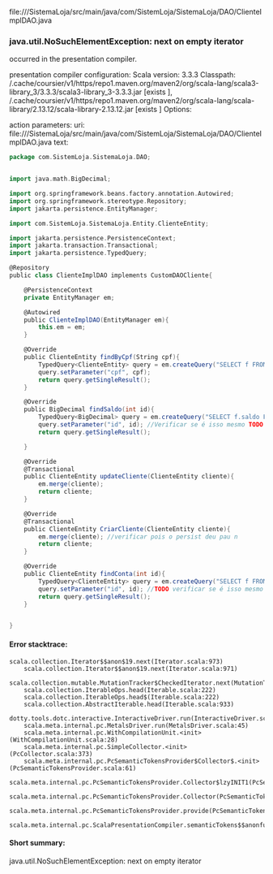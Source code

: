 file://<WORKSPACE>/SistemaLoja/src/main/java/com/SistemLoja/SistemaLoja/DAO/ClienteImplDAO.java
### java.util.NoSuchElementException: next on empty iterator

occurred in the presentation compiler.

presentation compiler configuration:
Scala version: 3.3.3
Classpath:
<HOME>/.cache/coursier/v1/https/repo1.maven.org/maven2/org/scala-lang/scala3-library_3/3.3.3/scala3-library_3-3.3.3.jar [exists ], <HOME>/.cache/coursier/v1/https/repo1.maven.org/maven2/org/scala-lang/scala-library/2.13.12/scala-library-2.13.12.jar [exists ]
Options:



action parameters:
uri: file://<WORKSPACE>/SistemaLoja/src/main/java/com/SistemLoja/SistemaLoja/DAO/ClienteImplDAO.java
text:
```scala
package com.SistemLoja.SistemaLoja.DAO;


import java.math.BigDecimal;

import org.springframework.beans.factory.annotation.Autowired;
import org.springframework.stereotype.Repository;
import jakarta.persistence.EntityManager;

import com.SistemLoja.SistemaLoja.Entity.ClienteEntity;

import jakarta.persistence.PersistenceContext;
import jakarta.transaction.Transactional;
import jakarta.persistence.TypedQuery;

@Repository
public class ClienteImplDAO implements CustomDAOCliente{

    @PersistenceContext
    private EntityManager em;

    @Autowired
    public ClienteImplDAO(EntityManager em){
        this.em = em;
    }

    @Override
    public ClienteEntity findByCpf(String cpf){
        TypedQuery<ClienteEntity> query = em.createQuery("SELECT f FROM ClienteEntity f WHERE f.cpf = :cpf", ClienteEntity.class);
        query.setParameter("cpf", cpf);
        return query.getSingleResult();
    }

    @Override
    public BigDecimal findSaldo(int id){
        TypedQuery<BigDecimal> query = em.createQuery("SELECT f.saldo FROM ClienteEntity f WHERE f.id = :id", BigDecimal.class);
        query.setParameter("id", id); //Verificar se é isso mesmo TODO
        return query.getSingleResult();

    }

    @Override
    @Transactional
    public ClienteEntity updateCliente(ClienteEntity cliente){
        em.merge(cliente);
        return cliente;
    }

    @Override
    @Transactional
    public ClienteEntity CriarCliente(ClienteEntity cliente){
        em.merge(cliente); //verificar pois o persist deu pau n
        return cliente;
    }

    @Override 
    public ClienteEntity findConta(int id){
        TypedQuery<ClienteEntity> query = em.createQuery("SELECT f FROM ClienteEntity f WHERE f.id = :id", ClienteEntity.class);
        query.setParameter("id", id); //TODO verificar se é isso mesmo
        return query.getSingleResult();
    }


}
```



#### Error stacktrace:

```
scala.collection.Iterator$$anon$19.next(Iterator.scala:973)
	scala.collection.Iterator$$anon$19.next(Iterator.scala:971)
	scala.collection.mutable.MutationTracker$CheckedIterator.next(MutationTracker.scala:76)
	scala.collection.IterableOps.head(Iterable.scala:222)
	scala.collection.IterableOps.head$(Iterable.scala:222)
	scala.collection.AbstractIterable.head(Iterable.scala:933)
	dotty.tools.dotc.interactive.InteractiveDriver.run(InteractiveDriver.scala:168)
	scala.meta.internal.pc.MetalsDriver.run(MetalsDriver.scala:45)
	scala.meta.internal.pc.WithCompilationUnit.<init>(WithCompilationUnit.scala:28)
	scala.meta.internal.pc.SimpleCollector.<init>(PcCollector.scala:373)
	scala.meta.internal.pc.PcSemanticTokensProvider$Collector$.<init>(PcSemanticTokensProvider.scala:61)
	scala.meta.internal.pc.PcSemanticTokensProvider.Collector$lzyINIT1(PcSemanticTokensProvider.scala:61)
	scala.meta.internal.pc.PcSemanticTokensProvider.Collector(PcSemanticTokensProvider.scala:61)
	scala.meta.internal.pc.PcSemanticTokensProvider.provide(PcSemanticTokensProvider.scala:90)
	scala.meta.internal.pc.ScalaPresentationCompiler.semanticTokens$$anonfun$1(ScalaPresentationCompiler.scala:117)
```
#### Short summary: 

java.util.NoSuchElementException: next on empty iterator